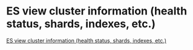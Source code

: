 # ES view cluster information (health status, shards, indexes, etc.)
[ES view cluster information (health status, shards, indexes, etc.)](https://aiwithcloud.com/2022/09/19/es_view_cluster_information_health_status_shards_indexes_etc/)